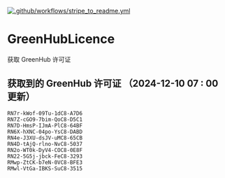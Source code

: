 [![.github/workflows/stripe_to_readme.yml](https://github.com/zjx-kimi/GreenHubLicence/actions/workflows/stripe_to_readme.yml/badge.svg)](https://github.com/zjx-kimi/GreenHubLicence/actions/workflows/stripe_to_readme.yml)
# GreenHubLicence
获取 GreenHub 许可证
## 获取到的 GreenHub 许可证 （2024-12-10 07 : 00 更新）
```
RN7r-kWof-09Tu-1dC8-A7D6
RN7Z-cGO9-7bim-QoC8-D5C1
RN7D-HmsP-IJmA-PlC8-64BF
RN6X-hXNC-04po-YsC8-DABD
RN4e-J3XU-dsJV-uMC8-65CB
RN4D-tAjQ-rlno-NvC8-5037
RN2o-WT0k-DyV4-COC8-0E8F
RN22-5G5j-jbck-FeC8-3293
RMwp-ZtCK-b7eN-0VC8-BFE3
RMwl-VtGa-IBKS-SuC8-3515
```
